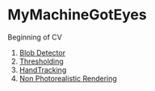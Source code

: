 # MyMachineGotEyes
Beginning of CV  
1. [Blob Detector](https://github.com/Sidhved/MyMachineGotEyes/tree/main/Blob%20Detection)
2. [Thresholding](https://github.com/Sidhved/MyMachineGotEyes/tree/main/Thresholding)
3. [HandTracking](https://github.com/Sidhved/MyMachineGotEyes/tree/main/HandTracking)
4. [Non Photorealistic Rendering](https://github.com/Sidhved/MyMachineGotEyes/tree/main/NonPhotorealisticRendering)
